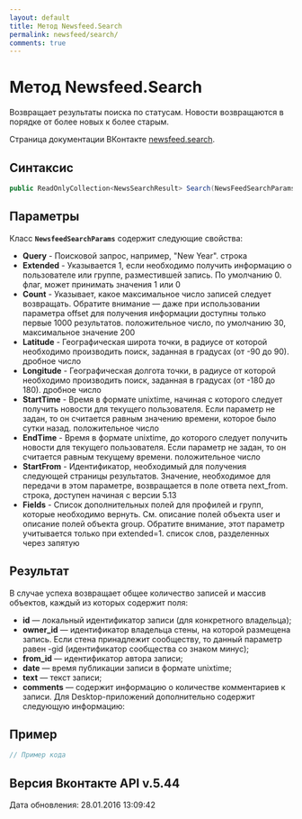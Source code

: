 ```yaml
---
layout: default
title: Метод Newsfeed.Search
permalink: newsfeed/search/
comments: true
---
```

# Метод Newsfeed.Search
Возвращает результаты поиска по статусам. Новости возвращаются в порядке от более новых к более старым.

Страница документации ВКонтакте [newsfeed.search](https://vk.com/dev/newsfeed.search).

## Синтаксис
``` csharp
public ReadOnlyCollection<NewsSearchResult> Search(NewsFeedSearchParams @params)
```

## Параметры
Класс **`NewsfeedSearchParams`** содержит следующие свойства:

+ **Query** - Поисковой запрос, например, "New Year". строка
+ **Extended** - Указывается 1, если необходимо получить информацию о пользователе или группе, разместившей запись. По умолчанию 0. флаг, может принимать значения 1 или 0
+ **Count** - Указывает, какое максимальное число записей следует возвращать. Обратите внимание — даже при использовании параметра offset для получения информации доступны только первые 1000 результатов. 
 положительное число, по умолчанию 30, максимальное значение 200
+ **Latitude** - Географическая широта точки, в радиусе от которой необходимо производить поиск, заданная в градусах (от -90 до 90). дробное число
+ **Longitude** - Географическая долгота точки, в радиусе от которой необходимо производить поиск, заданная в градусах (от -180 до 180). дробное число
+ **StartTime** - Время в формате unixtime, начиная с которого следует получить новости для текущего пользователя. Если параметр не задан, то он считается равным значению времени, которое было сутки назад. положительное число
+ **EndTime** - Время в формате unixtime, до которого следует получить новости для текущего пользователя. Если параметр не задан, то он считается равным текущему времени. положительное число
+ **StartFrom** - Идентификатор, необходимый для получения следующей страницы результатов. Значение, необходимое для передачи в этом параметре, возвращается в поле ответа next_from. строка, доступен начиная с версии 5.13
+ **Fields** - Список дополнительных полей для профилей и  групп, которые необходимо вернуть. См. описание полей объекта user и описание полей объекта group. 
Обратите внимание, этот параметр учитывается только при extended=1. список слов, разделенных через запятую

## Результат
В случае успеха возвращает общее количество записей и массив объектов, каждый из которых содержит поля: 

+ **id** — локальный идентификатор записи (для конкретного владельца); 
+ **owner_id** — идентификатор владельца стены, на которой размещена запись. Если стена принадлежит сообществу, то данный параметр равен -gid (идентификатор сообщества со знаком минус); 
+ **from_id** —  идентификатор автора записи; 
+ **date** — время публикации записи в формате unixtime; 
+ **text** — текст записи; 
+ **comments** — содержит информацию о количестве комментариев к записи. Для Desktop-приложений дополнительно содержит следующую информацию: 

## Пример
``` csharp
// Пример кода
```

## Версия Вконтакте API v.5.44
Дата обновления: 28.01.2016 13:09:42
